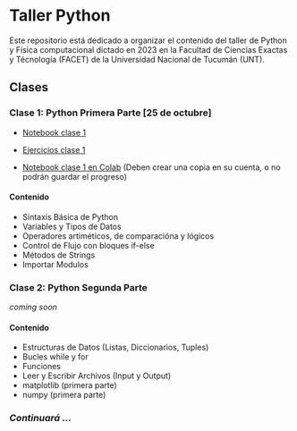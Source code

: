 # Taller Python

Este repositorio está dedicado a organizar el contenido del taller de Python y Física computacional dictado en 2023 en la Facultad de Ciencias Exactas y Técnología (FACET) de la Universidad Nacional de Tucumán (UNT).


## Clases

### Clase 1: Python Primera Parte [25 de octubre]

* [Notebook clase 1](clases/clase01-sep25/Python_parte_1.ipynb)
* [Ejercicios clase 1](clases/clase01-sep25/ejercicios/ejercicios-clase-01.ipynb)


* [Notebook clase 1 en Colab](https://drive.google.com/file/d/1Dwx3rYvg8q10CG3b7c8CdKC01Pqo5BuY/view?usp=sharing) (Deben crear una copia en su cuenta, o no podrán guardar el progreso)
#### Contenido

* Sintaxis Básica de Python
* Variables y Tipos de Datos
* Operadores artiméticos, de comparacióna y lógicos
* Control de Flujo con bloques if-else
* Métodos de Strings
* Importar Modulos



### Clase 2: Python Segunda Parte

_coming soon_
#### Contenido
* Estructuras de Datos (Listas, Diccionarios, Tuples)
* Bucles while y for
* Funciones
* Leer y Escribir Archivos (Input y Output)
* matplotlib (primera parte)
* numpy (primera parte)

### _Continuará_ ...


